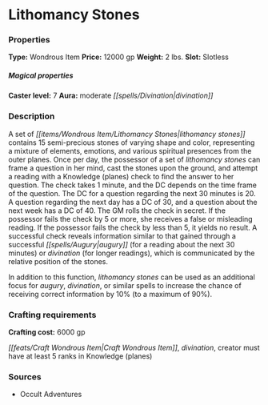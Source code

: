 ﻿---
Title: "Lithomancy Stones"
Type: "Wondrous Item"
Price: "12000 gp"
Weight: "2 lbs."
Slot: "Slotless"
Caster level: "7"
Aura: "moderate divination"
Description: |
  "A set of _lithomancy stones_ contains 15 semi-precious stones of varying shape and color, representing a mixture of elements, emotions, and various spiritual presences from the outer planes. Once per day, the possessor of a set of lithomancy stones can frame a question in her mind, cast the stones upon the ground, and attempt a reading with a Knowledge (planes) check to find the answer to her question. The check takes 1 minute, and the DC depends on the time frame of the question. The DC for a question regarding the next 30 minutes is 20. A question regarding the next day has a DC of 30, and a question about the next week has a DC of 40. The GM rolls the check in secret. If the possessor fails the check by 5 or more, she receives a false or misleading reading. If the possessor fails the check by less than 5, it yields no result. A successful check reveals information similar to that gained through a successful _augury_ (for a reading about the next 30 minutes) or _divination_ (for longer readings), which is communicated by the relative position of the stones.
  In addition to this function, _lithomancy stones_ can be used as an additional focus for _augury_, _divination_, or similar spells to increase the chance of receiving correct information by 10% (to a maximum of 90%)."
Crafting cost: "6000 gp"
Sources: "['Occult Adventures']"
---

# Lithomancy Stones

### Properties

**Type:** Wondrous Item **Price:** 12000 gp **Weight:** 2 lbs. **Slot:** Slotless

##### Magical properties

**Caster level:** 7 **Aura:** moderate _[[spells/Divination|divination]]_

### Description

A set of _[[items/Wondrous Item/Lithomancy Stones|lithomancy stones]]_ contains 15 semi-precious stones of varying shape and color, representing a mixture of elements, emotions, and various spiritual presences from the outer planes. Once per day, the possessor of a set of _lithomancy stones_ can frame a question in her mind, cast the stones upon the ground, and attempt a reading with a Knowledge (planes) check to find the answer to her question. The check takes 1 minute, and the DC depends on the time frame of the question. The DC for a question regarding the next 30 minutes is 20. A question regarding the next day has a DC of 30, and a question about the next week has a DC of 40. The GM rolls the check in secret. If the possessor fails the check by 5 or more, she receives a false or misleading reading. If the possessor fails the check by less than 5, it yields no result. A successful check reveals information similar to that gained through a successful _[[spells/Augury|augury]]_ (for a reading about the next 30 minutes) or _divination_ (for longer readings), which is communicated by the relative position of the stones.

In addition to this function, _lithomancy stones_ can be used as an additional focus for _augury_, _divination_, or similar spells to increase the chance of receiving correct information by 10% (to a maximum of 90%).

### Crafting requirements

**Crafting cost:** 6000 gp

_[[feats/Craft Wondrous Item|Craft Wondrous Item]]_, _divination_, creator must have at least 5 ranks in Knowledge (planes)

### Sources

* Occult Adventures